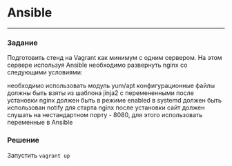 # Ansible
-----------------------------------------------------------------------
### Задание

Подготовить стенд на Vagrant как минимум с одним сервером. На этом сервере используя Ansible необходимо развернуть nginx со следующими условиями:

необходимо использовать модуль yum/apt
конфигурационные файлы должны быть взяты из шаблона jinja2 с перемененными
после установки nginx должен быть в режиме enabled в systemd
должен быть использован notify для старта nginx после установки
сайт должен слушать на нестандартном порту - 8080, для этого использовать переменные в Ansible

### Решение

Запустить `vagrant up`
